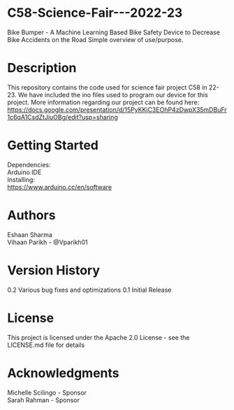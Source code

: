 # C58-Science-Fair---2022-23
Bike Bumper - A Machine Learning Based Bike Safety Device to Decrease Bike Accidents on the Road
Simple overview of use/purpose.

# Description
This repository contains the code used for science fair project C58 in 22-23. We have included the ino files used to program our device for this project. More information regarding our project can be found here: https://docs.google.com/presentation/d/15PyKKjC3EOhP4zDwpX35mDBuFr1c6qA1CsdZtJiuOBg/edit?usp=sharing

# Getting Started
Dependencies:<br />
Arduino IDE <br />
Installing: <br />
https://www.arduino.cc/en/software <br />

# Authors
Eshaan Sharma <br />
Vihaan Parikh - @Vparikh01

# Version History
0.2
Various bug fixes and optimizations
0.1
Initial Release

# License
This project is licensed under the Apache 2.0 License - see the LICENSE.md file for details

# Acknowledgments
Michelle Scilingo - Sponsor <br />
Sarah Rahman - Sponsor
